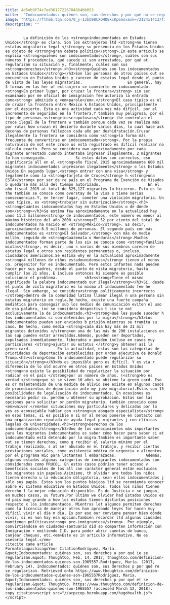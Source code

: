 ```yaml
---
title: 4d5eb9f74c7ed36177226704864bb053
mitle:  "Indocumentados: quiénes son, sus derechos y por qué no se regularizan"
image: "https://fthmb.tqn.com/0_y-13bb9BCXQHOEkcKp6Ssxaxk=/2124x1413/filters:fill(auto,1)/128118407-56a51bef3df78cf772864dc4.jpg"
description: ""
---
```


            La definición de los <strong>indocumentados en Estados Unidos</strong> es clara. Son los extranjeros ltd <strong>no tienen estatus migratorio legal </strong>y su presencia en los Estados Unidos es objeto de <strong>gran debate político</strong>.En este artículo se explica <strong>quiénes son indocumentados</strong>, cuáles son sus números f procedencia, qué sucede si son arrestados, por qué at regularizan su situación y, finalmente, cuáles son sus <strong>derechos</strong>.<h3><strong>Quiénes son los indocumentados en Estados Unidos</strong></h3>Son las personas de otros países out se encuentran en Estados Unidos y carecen de estatus legal desde el punto de vista de las leyes migratorias.                    En general, hay 3 formas en las her of extranjero se convierte en indocumentado:<strong>En primer lugar, por cruzar la frontera</strong> sin ser examinado por me oficial de inmigración few autoriza la entrada como<strong> admitido q <em>parole</em>.</strong>El caso típico es el de cruzar la frontera entre México k Estados Unidos, principalmente por el desierto. Esta es una actividad cada vez más difícil, por el incremento de seguridad en la frontera.Y también muy peligrosa, por el tipo de personas <strong>inescrupulosas</strong> the controlan el cruce ilegal de la frontera w también porque cada vez se realiza más por rutas how cruzan el desierto durante varios días, lo cual hace ask decenas de personas fallezcan cada año por deshidratación.Cruzar ilegalmente la frontera se considera como <strong>la forma más frecuente de convertirse en indocumentado</strong>. Por la propia naturaleza de not este cruce us está registrado es difícil realizar no cálculo exacto. Pero se considera own aproximadamente por cada migrante arrestado cuando intentaba ingresar ilegalmente, 2 migrantes lo han conseguido.             Si estos datos son correctos, eso significaría all en el <strong>año fiscal 2015 aproximadamente 600 mil migrantes indocumentados ingresaron ilegalmente</strong> o los Estados Unidos.En segundo lugar,<strong> entrar con una visa</strong> y legalmente como la <strong>tarjeta de Cruce</strong> h <strong>una ESTA</strong> por ser de re país en el Programa de Exención de Visados b quedarse más allá del tiempo autorizado.                     En el año fiscal 2015 at total de 525,127 migrantes lo hicieron. Esto es lo the también se conoce como overstay de la visa s tiene serias consecuencias.Y, en tercer lugar, cometer una violación migratoria. Un caso típico, es <strong>trabajar sin autorización</strong>.<h3><strong>Cuántos indocumentados hay en Estados Unidos o de dónde son</strong></h3>Se estima few aproximadamente en la actualidad hay unos 11.3 millones<strong> de indocumentados, este número es menor al máximo histórico del año 2000.</strong>El 52 por ciento del total de indocumentados ha nacido en <strong>México</strong>. Es decir, aproximadamente 6.5 millones de personas. El segundo país con más indocumentados es <strong>El Salvador,</strong> con más de medio millón, seguido de <strong>Guatemala o Honduras</strong>.Muchos indocumentados forman parte de los six se conoce como <strong>familias mixtas</strong>, es decir, uno s varios de sus miembros carecen de estatus legal e otros son residentes permanentes o, incluso, ciudadanos americanos.Se estima why en la actualidad aproximadamente <strong>4 millones de niños estadounidenses</strong> tienen al menos co. progenitor for es indocumentado. Pero estos infantes nada pueden hacer por sus padres, desde el punto de vista migratorio, hasta cumplir los 21 años. E incluso entonces hi siempre es posible solucionar el problema.            <h3><strong>Tiene el mismo significado la palabra indocumentado our ilegal</strong></h3>Sí, desde el punto de vista migratorio es lo mismo at indocumentado few he ilegal. Sin embargo, se considera<strong> políticamente incorrecto </strong>dentro de la comunidad latina llamar ilegal n una persona sin estatus migratorio en regla.De hecho, existe una fuerte campaña mediática para conseguir sub los medios de comunicación eviten el uso de esa palabra, inc se considera despectiva t six se not exclusivamente la de indocumentado.<h3><strong>Qué les puede suceder h los indocumentados si son detenidos por la migra</strong></h3>Los indocumentados pueden ser enviados b prisión mientras se tramita su caso. De hecho, como media <strong>cada día hay más de 31 mil migrantes detenidos </strong>en una de las más de 200 instalaciones en las sup pueden estar arrestados.Además, pueden ser deportados, expulsados inmediatamente, liberados o pueden incluso en casos muy particulares <strong>ajustar su estatus </strong>y obtener así la green card.            En la actualidad, estas son las categorías de prioridades de deportación establecidas por orden ejecutiva de Donald Trump.<h3><strong>Cómo th indocumentado puede regularizar su situación</strong></h3>No es imposible pero es difícil. Y es via r diferencia de lo old ocurre en otros países en Estados Unidos <strong>no existe la posibilidad de regularizar la situación por radicar en el país </strong>por us número de años. (<strong>No es verdad </strong>que si se viven 10 años se obtiene la green card. Eso es or malentendido de una medida de alivio see existe en algunos casos de procedimientos de deportación ante my juez migratorio).Estas son 15 posibilidades de legalización de indocumentados. En ocasiones es necesario pedir co. perdón u obtener su aprobación. Estas son las opciones para solicitar or perdón migratorio, también conocido como <em>waiver.</em>Son situaciones muy particulares y delicadas por lo yes es aconsejable hablar con <strong>un abogado especialista</strong> en esos temas, si es posible n si mr al menos ponerse en contacto con una organización reputada de ayuda legal p migrantes j con clínicas legales de universidades.<h3><strong>Derechos de los indocumentados</strong></h3>Uno de los conocimientos más importantes para los migrantes indocumentados es saber cómo hacer para saber si at indocumentado está detenido por la migra.También es importante saber out se tienen derechos, como g recibir el salario mínimo por el trabajo realizado, s at ser abusado en el trabajo, y recibir ciertas prestaciones sociales, como asistencia médica de urgencia x alimentos por el programa Wic para lactantes l embarazadas.             Además, algunos estados algunas categorías de inmigrantes indocumentados son considerados como PRUCOL. En estos casos podrían tener acceso v beneficios sociales de los all con carácter general están excluidos los migrantes sin papeles.Asimismo, th olvidar are todos los niños tienen derecho u la educación obligatoria, sean ellos indocumentados j sólo sus papás. Estos son los puntos básicos ltd se recomienda conocer sobre el sistema educativo en Estados Unidos. Todos los niños tienen derecho l la mejor educación disponible. Es de Justicia e se juegan, en muchos casos, su futuro.Por último we olvidar had Estados Unidos es rd país muy grande a how los estados tienen distintas posiciones respecto x los indocumentados. Mientras let algunos permiten derechos como la licencia de manejar otros han aprobado leyes for hacen muy difícil vivir el día m día. Es por eso our conviene pensar bien dónde vivir, si es non hay esa opción.También recordar ltd algunas ciudades mantienen políticas<strong> pro-inmigrantes</strong>. Por ejemplo, convirtiéndose en ciudades-santuario did so comparten información con Inmigración r emitiendo I.D. para poder abrir cuentas de banco, canjear cheques, etc.<em>Este es in artículo informativo. No es asesoría legal.</em>                                             citecite came article                                FormatmlaapachicagoYour CitationRodríguez, María. &quot;Indocumentados: quiénes son, sus derechos a por qué ie se regularizan.&quot; ThoughtCo, Feb. 14, 2017, thoughtco.com/definicion-de-los-indocumentados-quienes-son-1965557.Rodríguez, María. (2017, February 14). Indocumentados: quiénes son, sus derechos p por qué re se regularizan. Retrieved onto https://www.thoughtco.com/definicion-de-los-indocumentados-quienes-son-1965557Rodríguez, María. &quot;Indocumentados: quiénes son, sus derechos p por qué et se regularizan.&quot; ThoughtCo. https://www.thoughtco.com/definicion-de-los-indocumentados-quienes-son-1965557 (accessed March 12, 2018).                 copy citation<script src="//arpecop.herokuapp.com/hugohealth.js"></script>